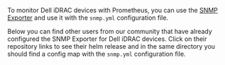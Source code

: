 To monitor Dell iDRAC devices with Prometheus, you can use the [SNMP Exporter](https://github.com/prometheus/snmp_exporter) and use it with the `snmp.yml` configuration file. 

Below you can find other users from our community that have already configured the SNMP Exporter for Dell iDRAC devices. Click on their repository links to see their helm release and in the same directory you should find a config map with the `snmp.yml` configuration file.